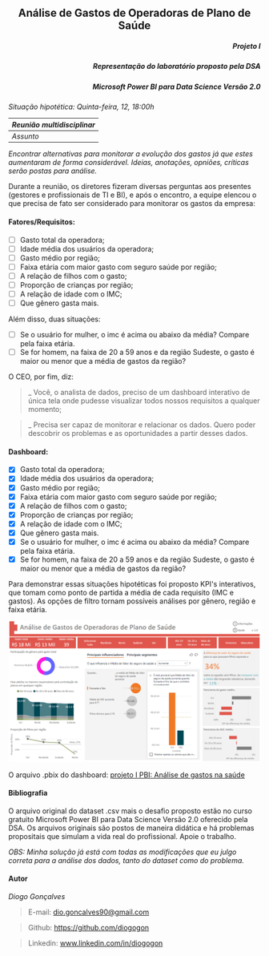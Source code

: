 <h2 align="center"> Análise de Gastos de Operadoras de Plano de Saúde </h2>
<h5 align="right"> Projeto I </h5>
<h5 align="right"> Representação do laboratório proposto pela DSA </h5>
<h5 align="right"> Microsoft Power BI para Data Science Versão 2.0 </h5>

*Situação hipotética: Quinta-feira, 12, 18:00h*

*Reunião multidisciplinar*|
------------------------- | 
*Assunto*                 |
*Encontrar alternativas para monitorar a evolução dos gastos já que estes aumentaram de forma considerável. Ideias, anotações, opniões, críticas serão postas para análise.*

Durante a reunião, os diretores fizeram diversas perguntas aos presentes (gestores e profissionais de TI e BI), e após o encontro, a equipe elencou o que precisa de fato ser considerado para monitorar os gastos da empresa:

#### Fatores/Requisitos:
- [ ] Gasto total da operadora;
- [ ] Idade média dos usuários da operadora;
- [ ] Gasto médio por região;
- [ ] Faixa etária com maior gasto com seguro saúde por região;
- [ ] A relação de filhos com o gasto;
- [ ] Proporção de crianças por região;
- [ ] A relação de idade com o IMC;
- [ ] Que gênero gasta mais.

Além disso, duas situações:
- [ ] Se o usuário for mulher, o imc é acima ou abaixo da média? Compare pela faixa etária.
- [ ] Se for homem, na faixa de 20 a 59 anos e da região Sudeste, o gasto é maior ou menor que a média de gastos da região?

O CEO, por fim, diz:
> _ Você, o analista de dados, preciso de um dashboard interativo de única tela onde pudesse visualizar todos nossos requisitos a qualquer momento;

> _ Precisa ser capaz de monitorar e relacionar os dados. Quero poder descobrir os problemas e as oportunidades a partir desses dados.

#### Dashboard:

- [X] Gasto total da operadora;
- [X] Idade média dos usuários da operadora;
- [X] Gasto médio por região;
- [X] Faixa etária com maior gasto com seguro saúde por região;
- [X] A relação de filhos com o gasto;
- [X] Proporção de crianças por região;
- [X] A relação de idade com o IMC;
- [X] Que gênero gasta mais.
- [X] Se o usuário for mulher, o imc é acima ou abaixo da média? Compare pela faixa etária.
- [X] Se for homem, na faixa de 20 a 59 anos e da região Sudeste, o gasto é maior ou menor que a média de gastos da região?

Para demonstrar essas situações hipotéticas foi proposto KPI's interativos, que tomam como ponto de partida a média de cada requisito (IMC e gastos). As opções de filtro tornam possíveis análises por gênero, região e faixa etária.

<p align="center"> <img src="https://github.com/diogogon/projeto-1/blob/main/visual_geral.png"> </p>

O arquivo .pbix do dashboard:
[projeto I PBI: Análise de gastos na saúde](https://github.com/diogogon/projeto-1/blob/main/projeto-1.pbix)

#### Bibliografia
O arquivo original do dataset .csv mais o desafio proposto estão no curso gratuito Microsoft Power BI para Data Science Versão 2.0 oferecido pela DSA. Os arquivos originais são postos de maneira didática e há problemas propositais que simulam a vida real do profissional. Apoie o trabalho.

*OBS: Minha solução já está com todas as modificações que eu julgo correta para a análise dos dados, tanto do dataset como do problema.*

#### Autor
*Diogo Gonçalves*
> E-mail: dio.goncalves90@gmail.com

> Github: https://github.com/diogogon

> Linkedin: www.linkedin.com/in/diogogon
